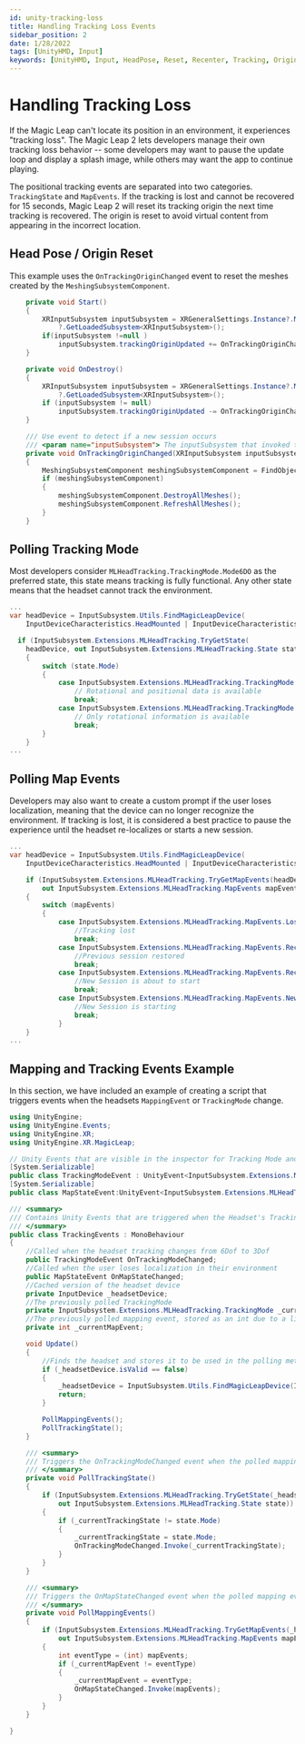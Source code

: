 ```yaml
---
id: unity-tracking-loss
title: Handling Tracking Loss Events
sidebar_position: 2
date: 1/28/2022
tags: [UnityHMD, Input]
keywords: [UnityHMD, Input, HeadPose, Reset, Recenter, Tracking, Origin]
---
```


# Handling Tracking Loss

If the Magic Leap can't locate its position in an environment, it experiences "tracking loss". The Magic Leap 2 lets developers manage their own tracking loss behavior -- some developers may want to pause the update loop and display a splash image, while others may want the app to continue playing.

The positional tracking events are separated into two categories. `TrackingState` and `MapEvents`. If the tracking is lost and cannot be recovered for 15 seconds, Magic Leap 2 will reset its tracking origin the next time tracking is recovered. The origin is reset to avoid virtual content from appearing in the incorrect location.

## Head Pose / Origin Reset

This example uses the `OnTrackingOriginChanged` event to reset the meshes created by the `MeshingSubsystemComponent`.

```csharp
    private void Start()
    {
        XRInputSubsystem inputSubsystem = XRGeneralSettings.Instance?.Manager?.activeLoader
            ?.GetLoadedSubsystem<XRInputSubsystem>();
        if(inputSubsystem !=null )
            inputSubsystem.trackingOriginUpdated += OnTrackingOriginChanged;
    }

    private void OnDestroy()
    {
        XRInputSubsystem inputSubsystem = XRGeneralSettings.Instance?.Manager?.activeLoader
            ?.GetLoadedSubsystem<XRInputSubsystem>();
        if (inputSubsystem != null)
            inputSubsystem.trackingOriginUpdated -= OnTrackingOriginChanged;
    }

    /// Use event to detect if a new session occurs
    /// <param name="inputSubsystem"> The inputSubsystem that invoked this event.</param>
    private void OnTrackingOriginChanged(XRInputSubsystem inputSubsystem)
    {
        MeshingSubsystemComponent meshingSubsystemComponent = FindObjectOfType<MeshingSubsystemComponent>();
        if (meshingSubsystemComponent)
        {
            meshingSubsystemComponent.DestroyAllMeshes();
            meshingSubsystemComponent.RefreshAllMeshes();
        }
    }
```

## Polling Tracking Mode

Most developers consider `MLHeadTracking.TrackingMode.Mode6DO` as the preferred state, this state means tracking is fully functional. Any other state means that the headset cannot track the environment.

```csharp
...
var headDevice = InputSubsystem.Utils.FindMagicLeapDevice(
    InputDeviceCharacteristics.HeadMounted | InputDeviceCharacteristics.TrackedDevice);

  if (InputSubsystem.Extensions.MLHeadTracking.TryGetState(
    headDevice, out InputSubsystem.Extensions.MLHeadTracking.State state);
    {
        switch (state.Mode)
        {
            case InputSubsystem.Extensions.MLHeadTracking.TrackingMode.Mode6DO:
                // Rotational and positional data is available
                break;
            case InputSubsystem.Extensions.MLHeadTracking.TrackingMode.ModeUnavailable:
                // Only rotational information is available
                break;
        }
    }
...
```

## Polling Map Events

Developers may also want to create a custom prompt if the user loses localization, meaning that the device can no longer recognize the environment. If tracking is lost, it is considered a best practice to pause the experience until the headset re-localizes or starts a new session.

```csharp
...
var headDevice = InputSubsystem.Utils.FindMagicLeapDevice(
    InputDeviceCharacteristics.HeadMounted | InputDeviceCharacteristics.TrackedDevice);

    if (InputSubsystem.Extensions.MLHeadTracking.TryGetMapEvents(headDevice,
        out InputSubsystem.Extensions.MLHeadTracking.MapEvents mapEvents))
    {
        switch (mapEvents)
        {
            case InputSubsystem.Extensions.MLHeadTracking.MapEvents.Lost:
                //Tracking lost
                break;
            case InputSubsystem.Extensions.MLHeadTracking.MapEvents.Recovered:
                //Previous session restored
                break;
            case InputSubsystem.Extensions.MLHeadTracking.MapEvents.RecoveryFailed:
                //New Session is about to start
                break;
            case InputSubsystem.Extensions.MLHeadTracking.MapEvents.NewSession:
                //New Session is starting
                break;
            }
    }
...
```

## Mapping and Tracking Events Example

In this section, we have included an example of creating a script that triggers events when the headsets `MappingEvent` or `TrackingMode` change.

```csharp
using UnityEngine;
using UnityEngine.Events;
using UnityEngine.XR;
using UnityEngine.XR.MagicLeap;

// Unity Events that are visible in the inspector for Tracking Mode and MapEvents
[System.Serializable]
public class TrackingModeEvent : UnityEvent<InputSubsystem.Extensions.MLHeadTracking.TrackingMode> { }
[System.Serializable]
public class MapStateEvent:UnityEvent<InputSubsystem.Extensions.MLHeadTracking.MapEvents>{}

/// <summary>
/// Contains Unity Events that are triggered when the Headset's Tracking Mode or Mapping State have changed.
/// </summary>
public class TrackingEvents : MonoBehaviour
{
    //Called when the headset tracking changes from 6Dof to 3Dof
    public TrackingModeEvent OnTrackingModeChanged;
    //Called when the user loses localization in their environment
    public MapStateEvent OnMapStateChanged;
    //Cached version of the headset device
    private InputDevice _headsetDevice;
    //The previously polled TrackingMode
    private InputSubsystem.Extensions.MLHeadTracking.TrackingMode _currentTrackingState;
    //The previously polled mapping event, stored as an int due to a limitation in SDK v0.51.0.
    private int _currentMapEvent;

    void Update()
    {
        //Finds the headset and stores it to be used in the polling methods.
        if (_headsetDevice.isValid == false)
        {
            _headsetDevice = InputSubsystem.Utils.FindMagicLeapDevice(InputDeviceCharacteristics.HeadMounted | InputDeviceCharacteristics.TrackedDevice);
            return;
        }

        PollMappingEvents();
        PollTrackingState();
    }

    /// <summary>
    /// Triggers the OnTrackingModeChanged event when the polled mapping event is not the same as the one that was previously polled.
    /// </summary>
    private void PollTrackingState()
    {
        if (InputSubsystem.Extensions.MLHeadTracking.TryGetState(_headsetDevice,
            out InputSubsystem.Extensions.MLHeadTracking.State state))
        {
            if (_currentTrackingState != state.Mode)
            {
                _currentTrackingState = state.Mode;
                OnTrackingModeChanged.Invoke(_currentTrackingState);
            }
        }
    }

    /// <summary>
    /// Triggers the OnMapStateChanged event when the polled mapping event is not the same as the one that was previously polled.
    /// </summary>
    private void PollMappingEvents()
    {
        if (InputSubsystem.Extensions.MLHeadTracking.TryGetMapEvents(_headsetDevice,
            out InputSubsystem.Extensions.MLHeadTracking.MapEvents mapEvents))
        {
            int eventType = (int) mapEvents;
            if (_currentMapEvent != eventType)
            {
                _currentMapEvent = eventType;
                OnMapStateChanged.Invoke(mapEvents);
            }
        }
    }

}

```
